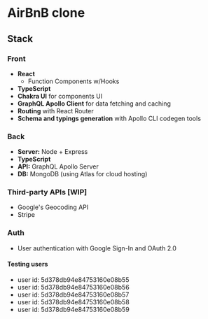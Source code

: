 # AirBnB clone

## Stack

### Front

- **React**
  - Function Components w/Hooks
- **TypeScript**
- **Chakra UI** for components UI
- **GraphQL Apollo Client** for data fetching and caching
- **Routing** with React Router
- **Schema and typings generation** with Apollo CLI codegen tools

### Back

- **Server:** Node + Express
- **TypeScript**
- **API:** GraphQL Apollo Server
- **DB:** MongoDB (using Atlas for cloud hosting)

### Third-party APIs [WIP]

- Google's Geocoding API
- Stripe

### Auth

- User authentication with Google Sign-In and OAuth 2.0

#### Testing users

- user id: 5d378db94e84753160e08b55
- user id: 5d378db94e84753160e08b56
- user id: 5d378db94e84753160e08b57
- user id: 5d378db94e84753160e08b58
- user id: 5d378db94e84753160e08b59
